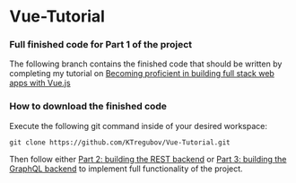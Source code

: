# Vue-Tutorial
### Full finished code for Part 1 of the project
The following branch contains the finished code that should be written by completing my tutorial on [Becoming proficient in building full stack web apps with Vue.js](https://medium.com/@KirillTregubov/becoming-proficient-in-vue-js-part-one-a2e122d1b9e8)

### How to download the finished code
Execute the following git command inside of your desired workspace:
```
git clone https://github.com/KTregubov/Vue-Tutorial.git
```

Then follow either [Part 2: building the REST backend](https://medium.com/@KirillTregubov/becoming-proficient-in-vue-js-part-two-ea4b54f0b5ea) or [Part 3: building the GraphQL backend](https://medium.com/@KirillTregubov/becoming-proficient-in-vue-js-part-three-8ac76928ec35) to implement full functionality of the project.
